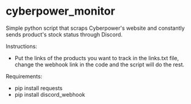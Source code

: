 # cyberpower_monitor
Simple python script that scraps Cyberpower's website and constantly sends product's stock status through Discord.


Instructions:
- Put the links of the products you want to track in the links.txt file, change the webhook link in the code and the script will do the rest.


Requirements:
- pip install requests
- pip install discord_webhook
